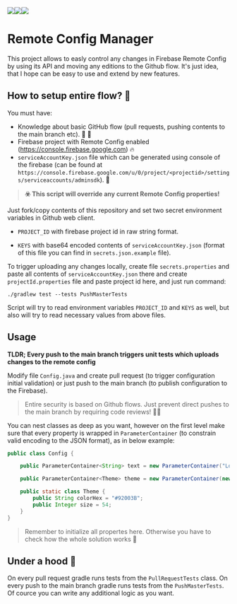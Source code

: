 <img src="https://badgen.net/badge/Based on/Github Actions/gray?icon=github"><img src="https://badgen.net/badge/Based on/Spring Boot, JUnit/yellow?icon=github"><img src="https://badgen.net/badge/Based on/Firebase Remote Config/red?icon=github">

# Remote Config Manager

This project allows to easly control any changes in Firebase Remote Config by using its API and moving any editions to the Github flow. It's just idea, that I hope can be easy to use and extend by new features.

## How to setup entire flow? 🤔

You must have:

- Knowledge about basic GitHub flow (pull requests, pushing contents to the main branch etc). 📒 🌊
- Firebase project with Remote Config enabled (https://console.firebase.google.com) 🔥
- `serviceAccountKey.json` file which can be generated using console of the firebase (can be found at `https://console.firebase.google.com/u/0/project/<projectid>/settings/serviceaccounts/adminsdk`). 📁

> **☣️ This script will override any current Remote Config properties!**


Just fork/copy contents of this repository and set two secret environment variables in Github web client.

- `PROJECT_ID` with firebase project id in raw string format.

- `KEYS` with base64 encoded contents of `serviceAccountKey.json` (format of this file you can find in `secrets.json.example` file).

To trigger uploading any changes locally, create file `secrets.properties` and paste all contents of `serviceAccountKey.json` there and create `projectId.properties` file and paste project id here, and just run command:

`./gradlew test --tests PushMasterTests`

Script will try to read environment variables `PROJECT_ID` and `KEYS` as well, but also will try to read necessary values from above files.

## Usage

**TLDR; Every push to the main branch triggers unit tests which uploads changes to the remote config**

Modify file `Config.java` and create pull request (to trigger configuration initial validation) or just push to the main branch (to publish configuration to the Firebase). 

> Entire security is based on Github flows. Just prevent direct pushes to the main branch by requiring code reviews! 👮‍♂️

You can nest classes as deep as you want, however on the first level make sure that every property is wrapped in `ParameterContainer` (to constrain valid encoding to the JSON format), as in below example:

```java
public class Config {

    public ParameterContainer<String> text = new ParameterContainer("Lorem ipsum");

    public ParameterContainer<Theme> theme = new ParameterContainer(new Theme());

    public static class Theme {
        public String colorHex = "#92003B";
        public Integer size = 54;
    }
}
```

> Remember to initialize all propertes here. Otherwise you have to check how the whole solution works 🤪

## Under a hood 🚙

On every pull request gradle runs tests from the `PullRequestTests` class. On every push to the main branch gradle runs tests from the `PushMasterTests`. Of cource you can write any additional logic as you want. 
